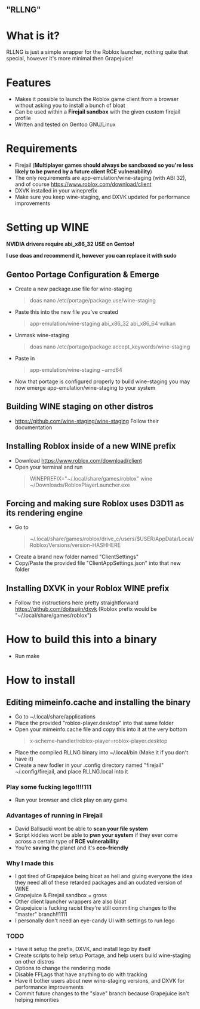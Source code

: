 ## "RLLNG"

# What is it?
RLLNG is just a simple wrapper for the Roblox launcher, nothing quite that special, however it's more minimal then Grapejuice!

# Features

- Makes it possible to launch the Roblox game client from a browser without asking you to install a bunch of bloat
- Can be used within a **Firejail sandbox** with the given custom firejail profile
- Written and tested on Gentoo GNU/Linux


# Requirements
- Firejail (**Multiplayer games should always be sandboxed so you're less likely to be pwned by a future client RCE vulnerability**)
- The only requirements are app-emulation/wine-staging (with ABI 32), and of course https://www.roblox.com/download/client
- DXVK installed in your wineprefix
- Make sure you keep wine-staging, and DXVK updated for performance improvements

# Setting up WINE
**NVIDIA drivers require abi_x86_32 USE on Gentoo!**

**I use doas and recommend it, however you can replace it with sudo**
  ## Gentoo Portage Configuration & Emerge
  - Create a new package.use file for wine-staging 
    > doas nano /etc/portage/package.use/wine-staging
  - Paste this into the new file you've created 
    > app-emulation/wine-staging abi_x86_32 abi_x86_64 vulkan
  - Unmask wine-staging 
     > doas nano /etc/portage/package.accept_keywords/wine-staging 
  - Paste in 
     > app-emulation/wine-staging ~amd64
  - Now that portage is configured properly to build wine-staging you may now emerge app-emulation/wine-staging to your system

  ## Building WINE staging on other distros
  - https://github.com/wine-staging/wine-staging Follow their documentation
  
  ## Installing Roblox inside of a new WINE prefix
  - Download https://www.roblox.com/download/client
  - Open your terminal and run 
    > WINEPREFIX="~/.local/share/games/roblox" wine ~/Downloads/RobloxPlayerLauncher.exe


  ## Forcing and making sure Roblox uses D3D11 as its rendering engine
   - Go to 
     > ~/.local/share/games/roblox/drive_c/users/$USER/AppData/Local/Roblox/Versions/version-HASHHERE
   - Create a brand new folder named "ClientSettings"
   - Copy/Paste the provided file "ClientAppSettings.json" into that new folder
  
  ## Installing DXVK in your Roblox WINE prefix
  - Follow the instructions here pretty straightforward https://github.com/doitsujin/dxvk (Roblox prefix would be "~/.local/share/games/roblox")


# How to build this into a binary

- Run make


# How to install

  ## Editing mimeinfo.cache and installing the binary
  - Go to ~/.local/share/applications
  - Place the provided "roblox-player.desktop" into that same folder
  - Open your mimeinfo.cache file and copy this into it at the very bottom
     > x-scheme-handler/roblox-player=roblox-player.desktop
  - Place the compiled RLLNG binary into ~/.local/bin (Make it if you don't have it)
  - Create a new fodler in your .config directory named "firejail" ~/.config/firejail, and place RLLNG.local into it


### Play some fucking lego!!!!111
- Run your browser and click play on any game

### Advantages of running in Firejail
- David Ballsucki wont be able to **scan your file system**
- Script kiddies wont be able to **pwn your system** if they ever come across a certain type of **RCE vulnerability**
- You're **saving** the planet and it's **eco-friendly**

### Why I made this
- I got tired of Grapejuice being bloat as hell and giving everyone the idea they need all of these retarded packages and an oudated version of WINE
- Grapejuice & Firejail sandbox = gross
- Other client launcher wrappers are also bloat
- Grapejuice is fucking racist they're still commiting changes to the "master" branch!!1111
- I personally don't need an eye-candy UI with settings to run lego

### TODO
- Have it setup the prefix, DXVK, and install lego by itself
- Create scripts to help setup Portage, and help users build wine-staging on other distros
- Options to change the rendering mode
- Disable FFLags that have anything to do with tracking
- Have it bother users about new wine-staging versions, and DXVK for performance improvements
- Commit future changes to the "slave" branch because Grapejuice isn't helping minorities
